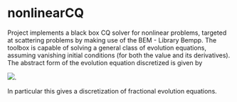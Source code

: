 # nonlinearCQ
Project implements a black box CQ solver for nonlinear problems, targeted at scattering problems by making use of the BEM - Library Bempp. The toolbox is capable of solving a general class of evolution equations, assuming vanishing initial conditions (for both the value and its derivatives). The abstract form of the evolution equation discretized is given by

<img src="https://render.githubusercontent.com/render/math?math=B(\partial_t)u-a(u)=f(t)">.

In particular this gives a discretization of fractional evolution equations.
